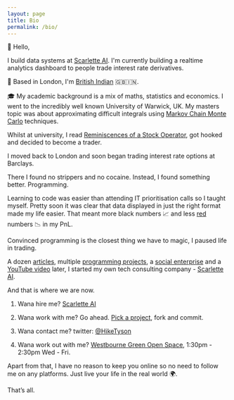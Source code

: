 ```yaml
---
layout: page
title: Bio
permalink: /bio/
---
```

:metal: Hello,

I build data systems at [Scarlette AI](https://www.scarletteai.com). I'm currently building a realtime analytics dashboard to
people trade interest rate derivatives. 

:round_pushpin: Based in London, I'm [British Indian](https://en.wikipedia.org/wiki/British_Indians) :uk::india:.
 
:mortar_board: My academic background is a mix of maths, statistics and economics. I went to the incredibly well known University of Warwick, UK. 
My masters topic was about approximating difficult integrals using [Markov Chain Monte Carlo](https://www.youtube.com/watch?v=12eZWG0Z5gY) techniques.

Whilst at university, I read [Reminiscences of a Stock Operator](https://www.trendfollowing.com/whitepaper/Edwin_LeFevre_Reminiscences_of_a_Stock_Operator.pdf),
 got hooked and decided to become a trader.
 
I moved back to London and soon began trading interest rate options at Barclays. 

There I found no strippers and no cocaine. Instead, I found something better. Programming. 

Learning to code was easier than attending IT prioritisation calls so I taught myself. Pretty soon it was clear that data displayed 
in just the right format made my life easier. That meant more black numbers :chart_with_upwards_trend: and less [red](https://twitter.com/GSElevator/status/143459992618545152)
numbers :chart_with_downwards_trend: in my PnL.

Convinced programming is the closest thing we have to magic, I paused life in trading.

A dozen [articles](https://towardsdatascience.com/4-ways-to-supercharge-your-recommendation-system-aeac34678ce9),
multiple [programming projects](https://github.com/93tilinfinity),
a [social enterprise](https://www.instagram.com/feed.bucks/) and a [YouTube video](https://www.youtube.com/watch?v=s4cQMryKwqA) later, 
I started my own tech consulting company - [Scarlette AI](https://www.scarletteai.com).

And that is where we are now.

1) Wana hire me? [Scarlette AI](https://www.scarletteai.com)

2) Wana work with me? Go ahead. [Pick a project](https://github.com/93tilinfinity), fork and commit.

3) Wana contact me? twitter: [@HikeTyson](https://twitter.com/HikeTyson)

4) Wana work out with me? [Westbourne Green Open Space](https://goo.gl/maps/fGDWMmBfxvb7JaP46), 1:30pm - 2:30pm Wed - Fri.

Apart from that, I have no reason to keep you online so no need to follow me on any platforms. Just live your life in the real world :earth_africa:.

That’s all.

